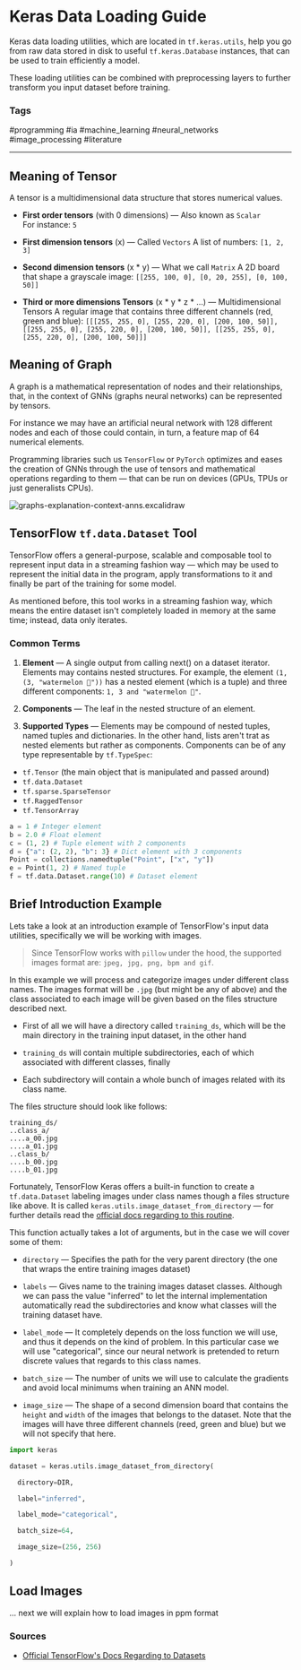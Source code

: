 # Keras Data Loading Guide

Keras  data loading utilities, which are located in `tf.keras.utils`, help you go from raw data stored in disk to useful `tf.keras.Database` instances, that can be used to train efficiently a model.

These loading utilities can be combined with preprocessing layers to further transform you input dataset before training.

### Tags

#programming #ia #machine_learning #neural_networks #image_processing #literature

---
## Meaning of Tensor

A tensor is a multidimensional data structure that stores numerical values. 

- **First order tensors** (with $0$ dimensions) — Also known as `Scalar`	
	For instance: `5`

- **First dimension tensors** (x) — Called `Vectors`
	A list of numbers:
	`[1, 2, 3]`

- **Second dimension tensors** (x * y) — What we call `Matrix`
	A 2D board that shape a grayscale image:
	`[[255, 100, 0], [0, 20, 255], [0, 100, 50]]`

- **Third or more dimensions Tensors** (x * y * z * ...) — Multidimensional Tensors
	A regular image that contains three different channels (red, green and blue):
	`[[[255, 255, 0], [255, 220, 0], [200, 100, 50]], [[255, 255, 0], [255, 220, 0], [200, 100, 50]], [[255, 255, 0], [255, 220, 0], [200, 100, 50]]]`

## Meaning of Graph

A graph is a mathematical representation of nodes and their relationships, that, in the context of GNNs (graphs neural networks) can be represented by tensors.

For instance we may have an artificial neural network with $128$ different nodes and each of those could contain, in turn, a feature map of $64$ numerical elements.

Programming libraries such us `TensorFlow` or `PyTorch` optimizes and eases the creation of GNNs through the use of tensors and mathematical operations regarding to them — that can be run on devices (GPUs, TPUs or just generalists CPUs).

![graphs-explanation-context-anns.excalidraw](graphs-explanation-context-anns.excalidraw.png)

## TensorFlow `tf.data.Dataset` Tool

TensorFlow offers a general-purpose, scalable and composable tool to represent input data in a streaming fashion way — which may be used to represent the initial data in the program, apply transformations to it and finally be part of the training for some model.

As mentioned before, this tool works in a streaming fashion way, which means the entire dataset isn't completely loaded in memory at the same time; instead, data only iterates.

### Common Terms

1. **Element** — A single output from calling next() on a dataset iterator. Elements may contains nested structures. For example, the element `(1, (3, "watermelon 🍉"))` has a nested element (which is a tuple) and three different components: `1, 3 and "watermelon 🍉"`.

2. **Components** — The leaf in the nested structure of an element.

3.  **Supported Types** — Elements may be compound of nested tuples, named tuples and dictionaries. In the other hand, lists aren't trat as nested elements but rather as components. Components can be of any type representable by `tf.TypeSpec`:

- `tf.Tensor` (the main object that is manipulated and passed around)
- `tf.data.Dataset`
- `tf.sparse.SparseTensor`
- `tf.RaggedTensor`
- `tf.TensorArray`

```python
a = 1 # Integer element
b = 2.0 # Float element
c = (1, 2) # Tuple element with 2 components
d = {"a": (2, 2), "b": 3} # Dict element with 3 components
Point = collections.namedtuple("Point", ["x", "y"])
e = Point(1, 2) # Named tuple
f = tf.data.Dataset.range(10) # Dataset element
```

## Brief Introduction Example

Lets take a look at an introduction example of TensorFlow's input data utilities, specifically we will be working with images.

> Since TensorFlow works with `pillow` under the hood, the supported images format are: `jpeg, jpg, png, bpm and gif`.

In this example we will process and categorize images under different class names. The images format will be `.jpg` (but might be any of above) and the class associated to each image will be given based on the files structure described next.

- First of all we will have a directory called `training_ds`, which will be the main directory in the training input dataset, in the other hand

- `training_ds` will contain multiple subdirectories, each of which associated with different classes, finally

- Each subdirectory will contain a whole bunch of images related with its class name.

The files structure should look like follows:

```
training_ds/
..class_a/
....a_00.jpg
....a_01.jpg
..class_b/
....b_00.jpg
....b_01.jpg
```

Fortunately, TensorFlow Keras offers a built-in function to create a `tf.data.Dataset`  labeling images under class names though a files structure like above. It is called `keras.utils.image_dataset_from_directory` — for further details read the [official docs regarding to this routine](https://keras.io/api/data_loading/image/#image_dataset_from_directory-function).

This function actually takes a lot of arguments, but in the case we will cover some of them:
- `directory` — Specifies the path for the very parent directory (the one that wraps the entire training images dataset)

- `labels` — Gives name to the training images dataset classes. Although  we can pass the value "inferred" to let the internal implementation automatically read the subdirectories and know what classes will the training dataset have.

- `label_mode` — It completely depends on the loss function we will use, and thus it depends on the kind of problem. In this particular case we will use "categorical", since our neural network is pretended to return discrete values that regards to this class names.

- `batch_size` — The number of units we will use to calculate the gradients and avoid local minimums when training an ANN model.

- `image_size`  — The shape of a second dimension board that contains the `height` and `width` of the images that belongs to the dataset. Note that the images will have three different channels (reed, green and blue) but we will not specify that here.

```python
import keras

dataset = keras.utils.image_dataset_from_directory(

  directory=DIR,

  label="inferred",

  label_mode="categorical",

  batch_size=64,

  image_size=(256, 256)

)
```


## Load Images

... next we will explain how to load images in ppm format

### Sources
- [Official TensorFlow's Docs Regarding to Datasets](https://www.tensorflow.org/api_docs/python/tf/data/Dataset)